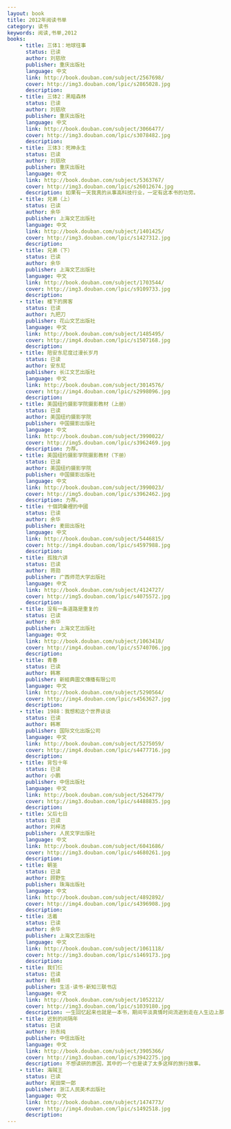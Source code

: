 ```yaml
---
layout: book
title: 2012年阅读书单
category: 读书
keywords: 阅读,书单,2012
books: 
    - title: 三体1：地球往事
      status: 已读
      author: 刘慈欣
      publisher: 重庆出版社
      language: 中文
      link: http://book.douban.com/subject/2567698/
      cover: http://img3.douban.com/lpic/s2865028.jpg
      description:
    - title: 三体2：黑暗森林
      status: 已读
      author: 刘慈欣
      publisher: 重庆出版社
      language: 中文
      link: http://book.douban.com/subject/3066477/
      cover: http://img3.douban.com/lpic/s3078482.jpg
      description:
    - title: 三体3：死神永生
      status: 已读
      author: 刘慈欣
      publisher: 重庆出版社
      language: 中文
      link: http://book.douban.com/subject/5363767/
      cover: http://img3.douban.com/lpic/s26012674.jpg
      description: 如果有一天我真的从事高科技行业，一定有这本书的功劳。
    - title: 兄弟（上）
      status: 已读
      author: 余华
      publisher: 上海文艺出版社
      language: 中文
      link: http://book.douban.com/subject/1401425/
      cover: http://img3.douban.com/lpic/s1427312.jpg
      description: 
    - title: 兄弟（下）
      status: 已读
      author: 余华
      publisher: 上海文艺出版社
      language: 中文
      link: http://book.douban.com/subject/1703544/
      cover: http://img3.douban.com/lpic/s9109733.jpg
      description: 
    - title: 楼下的房客
      status: 已读
      author: 九把刀 
      publisher: 花山文艺出版社
      language: 中文
      link: http://book.douban.com/subject/1485495/
      cover: http://img4.douban.com/lpic/s1507168.jpg
      description: 
    - title: 陪安东尼度过漫长岁月
      status: 已读
      author: 安东尼 
      publisher: 长江文艺出版社
      language: 中文
      link: http://book.douban.com/subject/3014576/
      cover: http://img4.douban.com/lpic/s2998096.jpg
      description: 
    - title: 美国纽约摄影学院摄影教材（上册）
      status: 已读
      author: 美国纽约摄影学院
      publisher: 中国摄影出版社
      language: 中文
      link: http://book.douban.com/subject/3990022/
      cover: http://img5.douban.com/lpic/s3962469.jpg
      description: 力荐。
    - title: 美国纽约摄影学院摄影教材（下册）
      status: 已读
      author: 美国纽约摄影学院
      publisher: 中国摄影出版社
      language: 中文
      link: http://book.douban.com/subject/3990023/
      cover: http://img5.douban.com/lpic/s3962462.jpg
      description: 力荐。
    - title: 十個詞彙裡的中國
      status: 已读
      author: 余华
      publisher: 麦田出版社
      language: 中文
      link: http://book.douban.com/subject/5446815/
      cover: http://img4.douban.com/lpic/s4597988.jpg
      description: 
    - title: 孤独六讲
      status: 已读
      author: 蒋勋
      publisher: 广西师范大学出版社
      language: 中文
      link: http://book.douban.com/subject/4124727/
      cover: http://img5.douban.com/lpic/s4075572.jpg
      description: 
    - title: 没有一条道路是重复的
      status: 已读
      author: 余华
      publisher: 上海文艺出版社
      language: 中文
      link: http://book.douban.com/subject/1063418/ 
      cover: http://img4.douban.com/lpic/s5740706.jpg
      description: 
    - title: 青春
      status: 已读
      author: 韩寒
      publisher: 新經典圖文傳播有限公司
      language: 中文
      link: http://book.douban.com/subject/5290564/
      cover: http://img4.douban.com/lpic/s4563627.jpg
      description:
    - title: 1988：我想和这个世界谈谈
      status: 已读
      author: 韩寒
      publisher: 国际文化出版公司
      language: 中文
      link: http://book.douban.com/subject/5275059/
      cover: http://img4.douban.com/lpic/s4477716.jpg
      description: 
    - title: 背包十年
      status: 已读
      author: 小鹏
      publisher: 中信出版社
      language: 中文
      link: http://book.douban.com/subject/5264779/
      cover: http://img3.douban.com/lpic/s4488835.jpg
      description: 
    - title: 父后七日
      status: 已读
      author: 刘梓洁 
      publisher: 人民文学出版社
      language: 中文
      link: http://book.douban.com/subject/6041686/
      cover: http://img3.douban.com/lpic/s4680261.jpg
      description:
    - title: 朝圣
      status: 已读
      author: 顾野生  
      publisher: 珠海出版社
      language: 中文
      link: http://book.douban.com/subject/4892892/
      cover: http://img4.douban.com/lpic/s4396908.jpg
      description:
    - title: 活着
      status: 已读
      author: 余华  
      publisher: 上海文艺出版社
      language: 中文
      link: http://book.douban.com/subject/1061118/
      cover: http://img3.douban.com/lpic/s1469173.jpg
      description:
    - title: 我们仨
      status: 已读
      author: 杨绛
      publisher: 生活·读书·新知三联书店
      language: 中文
      link: http://book.douban.com/subject/1052212/
      cover: http://img3.douban.com/lpic/s1039180.jpg
      description: 一生回忆起来也就是一本书，期间平淡真情时间流逝到走在人生边上那天，会以什么样的形式浮现脑海，现在的我不得而知。
    - title: 迟到的间隔年
      status: 已读
      author: 孙东纯 
      publisher: 中信出版社
      language: 中文
      link: http://book.douban.com/subject/3905366/
      cover: http://img3.douban.com/lpic/s3942275.jpg
      description: 不想读研的原因，其中的一个也是读了太多这样的旅行故事。
    - title: 海贼王
      status: 已读
      author: 尾田荣一郎 
      publisher: 浙江人民美术出版社
      language: 中文
      link: http://book.douban.com/subject/1474773/
      cover: http://img4.douban.com/lpic/s1492518.jpg
      description: 
---
```


